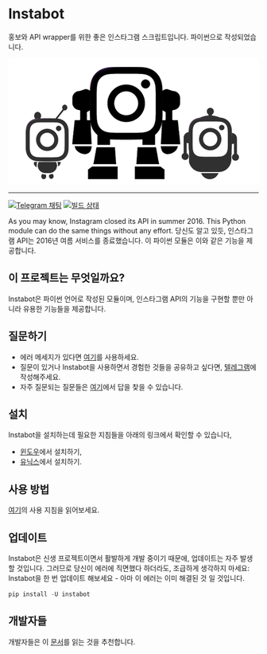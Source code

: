 # Instabot

홍보와 API wrapper를 위한 좋은 인스타그램 스크립트입니다. 파이썬으로 작성되었습니다. 

![Instabot은 다른 오픈소스 봇들 보다 좋습니다](../img/instabot_3_bots.png "Instabot은 다른 오픈소스 봇들 보다 좋습니다!")

___
[![Telegram 채팅](https://img.shields.io/badge/chat%20on-Telegram-blue.svg)](https://t.me/joinchat/AAAAAEHxHAtKhKo4X4r7xg)
[![빌드 상태](https://travis-ci.org/instagrambot/instabot.svg?branch=master)](https://travis-ci.org/instagrambot/instabot)

As you may know, Instagram closed its API in summer 2016. This Python module can do the same things without any effort.
당신도 알고 있듯, 인스타그램 API는 2016년 여름 서비스를 종료했습니다. 이 파이썬 모듈은 이와 같은 기능을 제공합니다. 

## 이 프로젝트는 무엇일까요?

Instabot은 파이썬 언어로 작성된 모듈이며, 인스타그램 API의 기능을 구현할 뿐만 아니라 유용한 기능들을 제공합니다. 

## 질문하기 

* 에러 메세지가 있다면 [여기](https://github.com/instagrambot/instabot/issues)를 사용하세요.
* 질문이 있거나 Instabot을 사용하면서 경험한 것들을 공유하고 싶다면, [텔레그램](https://t.me/instabotproject)에 작성해주세요.
* 자주 질문되는 질문들은 [여기](FAQ.md)에서 답을 찾을 수 있습니다.

## 설치

Instabot을 설치하는데 필요한 지침들을 아래의 링크에서 확인할 수 있습니다,
* [윈도우](Installation_on_Windows.md)에서 설치하기,
* [유닉스](Installation_on_Unix.md)에서 설치하기.

## 사용 방법

[여기](How_to_use.md)의 사용 지침을 읽어보세요.

## 업데이트

Instabot은 신생 프로젝트이면서 활발하게 개발 중이기 때문에, 업데이트는 자주 발생할 것입니다. 그러므로 당신이 에러에 직면했다 하더라도, 조급하게 생각하지 마세요: Instabot을 한 번 업데이트 해보세요 - 아마 이 에러는 이미 해결된 것 일 것입니다. 
``` python
pip install -U instabot
```

## 개발자들

개발자들은 이 [문서](For_developers.md)를 읽는 것을 추천합니다.
